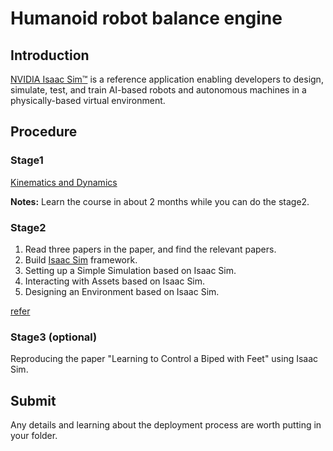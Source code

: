 # Humanoid robot balance engine

## Introduction

[NVIDIA Isaac Sim™](https://developer.nvidia.com/isaac/sim) is a reference application enabling developers to design, simulate, test, and train AI-based robots and autonomous machines in a physically-based virtual environment.

## Procedure

### Stage1

[Kinematics and Dynamics](https://www.coursera.org/learn/robotics1)

**Notes:** Learn the course in about 2 months while you can do the stage2.

### Stage2

1. Read three papers in the paper, and find the relevant papers.
2. Build [Isaac Sim](https://github.com/isaac-sim/IsaacLab) framework.
3. Setting up a Simple Simulation based on Isaac Sim.
4. Interacting with Assets based on Isaac Sim.
5. Designing an Environment based on Isaac Sim.

[refer](https://isaac-sim.github.io/IsaacLab)

### Stage3 (optional)

Reproducing the paper "Learning to Control a Biped with Feet" using Isaac Sim.

## Submit

Any details and learning about the deployment process are worth putting in your folder.

